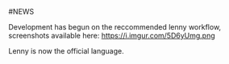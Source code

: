 #NEWS

Development has begun on the reccommended lenny workflow, screenshots available here:
https://i.imgur.com/5D6yUmg.png

Lenny is now the official language.
